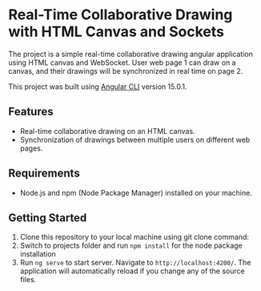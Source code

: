 # Real-Time Collaborative Drawing with HTML Canvas and Sockets

The project is a simple real-time collaborative drawing angular application using HTML canvas and WebSocket. 
User web page 1 can draw on a canvas, and their drawings will be synchronized in real time on page 2.

This project was built using [Angular CLI](https://github.com/angular/angular-cli) version 15.0.1.

## Features

- Real-time collaborative drawing on an HTML canvas.
- Synchronization of drawings between multiple users on different web pages.

## Requirements

- Node.js and npm (Node Package Manager) installed on your machine.

## Getting Started

1. Clone this repository to your local machine using git clone command:
2. Switch to projects folder and run `npm install` for the node package installation
3. Run `ng serve` to start server. Navigate to `http://localhost:4200/`. The application will automatically reload if you change any of the source files.

